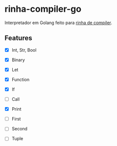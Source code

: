 # rinha-compiler-go

Interpretador em Golang feito para [rinha de compiler](https://github.com/aripiprazole/rinha-de-compiler).

## Features

- [x] Int, Str, Bool
- [x] Binary
- [x] Let
- [x] Function
- [x] If
- [ ] Call
- [x] Print
- [ ] First
- [ ] Second
- [ ] Tuple


